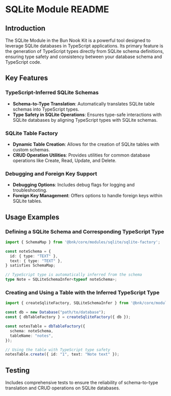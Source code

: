 # SQLite Module README

## Introduction

The SQLite Module in the Bun Nook Kit is a powerful tool designed to leverage SQLite databases in TypeScript applications. Its primary feature is the generation of TypeScript types directly from SQLite schema definitions, ensuring type safety and consistency between your database schema and TypeScript code.

## Key Features

### TypeScript-Inferred SQLite Schemas

- **Schema-to-Type Translation**: Automatically translates SQLite table schemas into TypeScript types.
- **Type Safety in SQLite Operations**: Ensures type-safe interactions with SQLite databases by aligning TypeScript types with SQLite schemas.

### SQLite Table Factory

- **Dynamic Table Creation**: Allows for the creation of SQLite tables with custom schemas.
- **CRUD Operation Utilities**: Provides utilities for common database operations like Create, Read, Update, and Delete.

### Debugging and Foreign Key Support

- **Debugging Options**: Includes debug flags for logging and troubleshooting.
- **Foreign Key Management**: Offers options to handle foreign keys within SQLite tables.

## Usage Examples

### Defining a SQLite Schema and Corresponding TypeScript Type

```typescript
import { SchemaMap } from '@bnk/core/modules/sqlite/sqlite-factory';

const noteSchema = {
  id: { type: "TEXT" },
  text: { type: "TEXT" },
} satisfies SchemaMap;

// TypeScript type is automatically inferred from the schema
type Note = SQLiteSchemaInfer<typeof noteSchema>;
```

### Creating and Using a Table with the Inferred TypeScript Type

```typescript
import { createSqliteFactory, SQLiteSchemaInfer } from '@bnk/core/modules/sqlite';

const db = new Database("path/to/database");
const { dbTableFactory } = createSqliteFactory({ db });

const notesTable = dbTableFactory({
  schema: noteSchema,
  tableName: "notes",
});

// Using the table with TypeScript type safety
notesTable.create({ id: "1", text: "Note text" });
```

## Testing

Includes comprehensive tests to ensure the reliability of schema-to-type translation and CRUD operations on SQLite databases.
